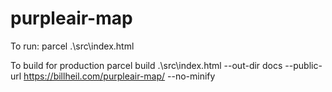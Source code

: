 # purpleair-map
 
To run:
parcel .\src\index.html

To build for production
parcel build .\src\index.html --out-dir docs --public-url https://billheil.com/purpleair-map/ --no-minify